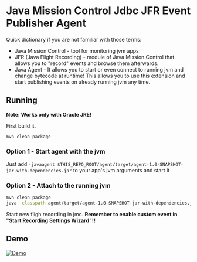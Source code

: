# Java Mission Control Jdbc JFR Event Publisher Agent

Quick dictionary if you are not familiar with those terms:

* Java Mission Control - tool for monitoring jvm apps
* JFR (Java Flight Recording) - module of Java Mission Control that allows you to "record" events and browse them afterwards.
* Java Agent - It allows you to start or even connect to running jvm and change bytecode at runtime! This allows you
to use this extension and start publishing events on already running jvm any time.

## Running

**Note: Works only with Oracle JRE!**

First build it.

```mvn clean package```

### Option 1 - Start agent with the jvm
Just add `-javaagent $THIS_REPO_ROOT/agent/target/agent-1.0-SNAPSHOT-jar-with-dependencies.jar` to your  app's jvm arguments
and start it

### Option 2 - Attach to the running jvm
```bash 
mvn clean package
java -classpath agent/target/agent-1.0-SNAPSHOT-jar-with-dependencies.jar:jfr/target/jfr-1.0-SNAPSHOT.jar:/usr/jdk1.8.0_71/lib/tools.jar com.jakubdziworski.agent.RuntimeAttacher <PROCESS_ID> agent/target/agent-1.0-SNAPSHOT-jar-with-dependencies.jar

```

Start new fligh recording in jmc. **Remember to enable custom event in "Start Recording Settings Wizard"!!**

## Demo

[![Demo](https://img.youtube.com/vi/ymaV3iTMNI8/0.jpg)](https://www.youtube.com/watch?v=ymaV3iTMNI8)

